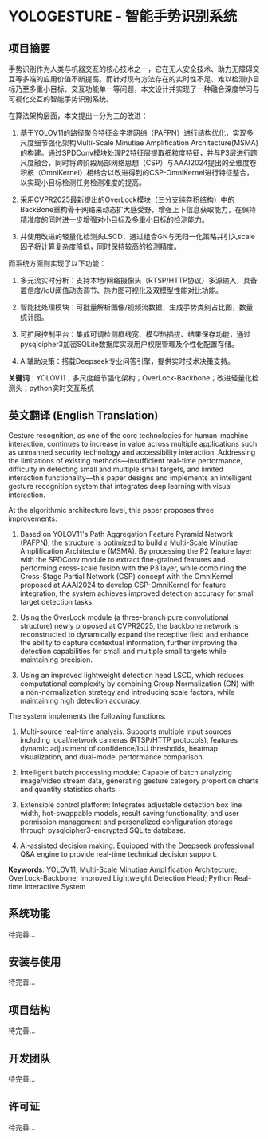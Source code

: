 # YOLOGESTURE - 智能手势识别系统

## 项目摘要

手势识别作为人类与机器交互的核心技术之一，它在无人安全技术、助力无障碍交互等多端的应用价值不断提高。而针对现有方法存在的实时性不足、难以检测小目标乃至多重小目标、交互功能单一等问题，本文设计并实现了一种融合深度学习与可视化交互的智能手势识别系统。

在算法架构层面，本文提出一分为三的改进：

1. 基于YOLOV11的路径聚合特征金字塔网络（PAFPN）进行结构优化，实现多尺度细节强化架构Multi-Scale Minutiae Amplification Architecture(MSMA)的构建。通过SPDConv模块处理P2特征层提取细粒度特征，并与P3层进行跨尺度融合，同时将跨阶段局部网络思想（CSP）与AAAI2024提出的全维度卷积核（OmniKernel）相结合以改进得到的CSP-OmniKernel进行特征整合，以实现小目标检测任务检测准度的提高。

2. 采用CVPR2025最新提出的OverLock模块（三分支纯卷积结构）中的BackBone重构骨干网络来动态扩大感受野，增强上下信息获取能力，在保持精准度的同时进一步增强对小目标及多重小目标的检测能力。

3. 并使用改进的轻量化检测头LSCD，通过组合GN与无归一化策略并引入scale因子将计算复杂度降低，同时保持较高的检测精度。

而系统方面则实现了以下功能：

1. 多元流实时分析：支持本地/网络摄像头（RTSP/HTTP协议）多源输入，具备置信度/IoU阈值动态调节、热力图可视化及双模型性能对比功能。

2. 智能批处理模块：可批量解析图像/视频流数据，生成手势类别占比图，数量统计图。

3. 可扩展控制平台：集成可调检测框线宽、模型热插拔、结果保存功能，通过pysqlcipher3加密SQLite数据库实现用户权限管理及个性化配置存储。

4. AI辅助决策：搭载Deepseek专业问答引擎，提供实时技术决策支持。

**关键词**：YOLOV11；多尺度细节强化架构；OverLock-Backbone；改进轻量化检测头；python实时交互系统

## 英文翻译 (English Translation)

Gesture recognition, as one of the core technologies for human-machine interaction, continues to increase in value across multiple applications such as unmanned security technology and accessibility interaction. Addressing the limitations of existing methods—insufficient real-time performance, difficulty in detecting small and multiple small targets, and limited interaction functionality—this paper designs and implements an intelligent gesture recognition system that integrates deep learning with visual interaction.

At the algorithmic architecture level, this paper proposes three improvements:

1. Based on YOLOV11's Path Aggregation Feature Pyramid Network (PAFPN), the structure is optimized to build a Multi-Scale Minutiae Amplification Architecture (MSMA). By processing the P2 feature layer with the SPDConv module to extract fine-grained features and performing cross-scale fusion with the P3 layer, while combining the Cross-Stage Partial Network (CSP) concept with the OmniKernel proposed at AAAI2024 to develop CSP-OmniKernel for feature integration, the system achieves improved detection accuracy for small target detection tasks.

2. Using the OverLock module (a three-branch pure convolutional structure) newly proposed at CVPR2025, the backbone network is reconstructed to dynamically expand the receptive field and enhance the ability to capture contextual information, further improving the detection capabilities for small and multiple small targets while maintaining precision.

3. Using an improved lightweight detection head LSCD, which reduces computational complexity by combining Group Normalization (GN) with a non-normalization strategy and introducing scale factors, while maintaining high detection accuracy.

The system implements the following functions:

1. Multi-source real-time analysis: Supports multiple input sources including local/network cameras (RTSP/HTTP protocols), features dynamic adjustment of confidence/IoU thresholds, heatmap visualization, and dual-model performance comparison.

2. Intelligent batch processing module: Capable of batch analyzing image/video stream data, generating gesture category proportion charts and quantity statistics charts.

3. Extensible control platform: Integrates adjustable detection box line width, hot-swappable models, result saving functionality, and user permission management and personalized configuration storage through pysqlcipher3-encrypted SQLite database.

4. AI-assisted decision making: Equipped with the Deepseek professional Q&A engine to provide real-time technical decision support.

**Keywords**: YOLOV11; Multi-Scale Minutiae Amplification Architecture; OverLock-Backbone; Improved Lightweight Detection Head; Python Real-time Interactive System

## 系统功能

待完善...

## 安装与使用

待完善...

## 项目结构

待完善...

## 开发团队

待完善...

## 许可证

待完善... 